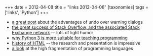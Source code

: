 +++
date = 2012-04-08
title = "links 2012-04-08"
[taxonomies]
tags = ['links', 'Python']
+++

-   [a great post] about the advantages of undo over warning dialogs
-   [the great success of Stack Overflow, and the associated Stack
    Exchange network] -- lots of light humor
-   [why Python 3 is more suitable for teaching programming]
-   [history of HTML] -- the research and presentation is impressive
-   [a look][a great post] at the high fragmentation of programming
    languages

  [a great post]: http://www.alistapart.com/articles/neveruseawarning
  [the great success of Stack Overflow, and the associated Stack
  Exchange network]: http://blog.stackoverflow.com/2011/01/state-of-the-stack-2010-a-message-from-your-ceo/
  [why Python 3 is more suitable for teaching programming]: http://www.comp.leeds.ac.uk/nde/papers/teachpy3.html
  [history of HTML]: http://diveintohtml5.info/past.html
